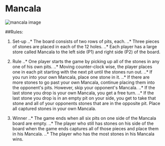 # Mancala

![mancala image](http://cs.sjsu.edu/~kim/cs151/contents/project/mancala.jpg)


##Rules:

1. Set-up
..* The board consists of two rows of pits, each.
..* Three pieces of stones are placed in each of the 12 holes.
..* Each player has a large store called Mancala to the left side (P1) and right side (P2) of the board.

2. Rule
..* One player starts the game by picking up all of the stones in any one of his own pits.
..* Moving counter-clock wise, the player places one in each pit starting with the next pit until the stones run out.
..* If you run into your own Mancala, place one stone in it.
..* If there are more stones to go past your own Mancala, continue placing them into the opponent's pits. However, skip your opponent's Mancala.
..* If the last stone you drop is your own Mancala, you get a free turn.
..* If the last stone you drop is in an empty pit on your side, you get to take that stone and all of your opponents stones that are in the opposite pit. Place all captured stones in your own Mancala.

3. Winner
..* The game ends when all six pits on one side of the Mancala board are empty.
..* The player who still has stones on his side of the board when the game ends captures all of those pieces and place them in his Mancala.
..* The player who has the most stones in his Mancala wins.